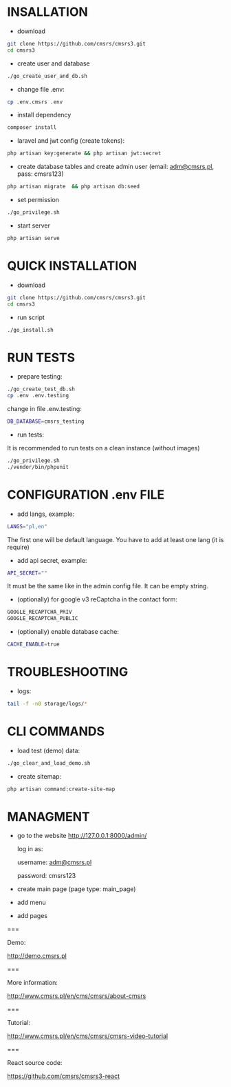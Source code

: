 # INSALLATION

* download
 
```bash
git clone https://github.com/cmsrs/cmsrs3.git
cd cmsrs3
```

* create user and database

```bash
./go_create_user_and_db.sh
```
 
* change file .env:
 
```bash
cp .env.cmsrs .env
```

* install dependency

```bash
composer install
```

* laravel and jwt config (create tokens):

```bash
php artisan key:generate && php artisan jwt:secret
```
 
* create database tables and create admin user (email: adm@cmsrs.pl, pass: cmsrs123) 

```bash
php artisan migrate  && php artisan db:seed
```
 
* set permission 
 
```bash
./go_privilege.sh
```
 
* start server
 
```bash
php artisan serve
```

# QUICK INSTALLATION

* download
 
```bash
git clone https://github.com/cmsrs/cmsrs3.git
cd cmsrs3
```

* run script 

```bash
./go_install.sh
```
 
# RUN TESTS

* prepare testing:

```bash
./go_create_test_db.sh
cp .env .env.testing 
```
 
change in file .env.testing:

```bash
DB_DATABASE=cmsrs_testing
```

* run tests: 

It is recommended to run tests on a clean instance (without images)

```bash
./go_privilege.sh
./vendor/bin/phpunit
```
 
# CONFIGURATION .env FILE

* add langs, example:

```bash
LANGS="pl,en"
```

The first one will be default language.
You have to add at least one lang (it is require)

* add api secret, example:
```bash
API_SECRET=""
```

It must be the same like in the admin config file.
It can be empty string.

* (optionally) for google v3 reCaptcha in the contact form: 

```bash
GOOGLE_RECAPTCHA_PRIV
GOOGLE_RECAPTCHA_PUBLIC
```
 
* (optionally) enable database cache: 

```bash
CACHE_ENABLE=true
```


# TROUBLESHOOTING

* logs:

```bash
tail -f -n0 storage/logs/*
```


# CLI COMMANDS 

* load test (demo) data: 

```bash
./go_clear_and_load_demo.sh
```


* create sitemap: 

```bash
php artisan command:create-site-map
```


# MANAGMENT

* go to the website http://127.0.0.1:8000/admin/

    log in as:

    username: adm@cmsrs.pl

    password: cmsrs123

* create main page (page type: main_page)

* add menu
    
* add pages
   
===

Demo:

http://demo.cmsrs.pl

===

More information:

http://www.cmsrs.pl/en/cms/cmsrs/about-cmsrs

===

Tutorial:

http://www.cmsrs.pl/en/cms/cmsrs/cmsrs-video-tutorial

===

React source code:

https://github.com/cmsrs/cmsrs3-react

